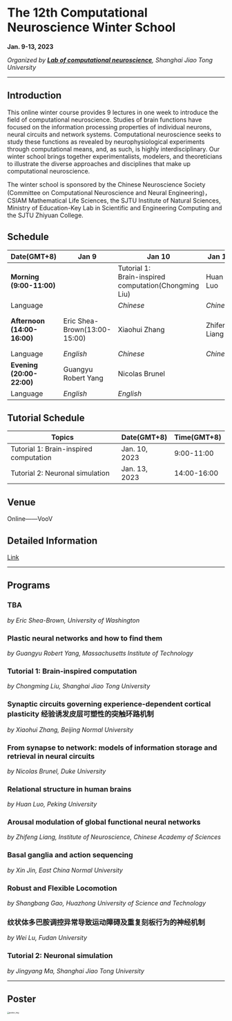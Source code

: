 # The 12th Computational Neuroscience Winter School

**Jan. 9-13, 2023**

*Organized by [**Lab of computational neuroscience**](https://lcns-sjtu.github.io/), Shanghai Jiao Tong University*

---

## Introduction

This online winter course provides 9 lectures in one week to introduce the field of computational neuroscience. Studies of brain functions have focused on the information processing properties of individual neurons, neural circuits and network systems. Computational neuroscience seeks to study these functions as revealed by neurophysiological experiments through computational means, and, as such, is highly interdisciplinary. Our winter school brings together experimentalists, modelers, and theoreticians to illustrate the diverse approaches and disciplines that make up computational neuroscience.

The winter school is sponsored by the Chinese Neuroscience Society (Committee on Computational Neuroscience and Neural Engineering)，CSIAM Mathematical Life Sciences, the SJTU Institute of Natural Sciences, Ministry of Education-Key Lab in Scientific and Engineering Computing and the SJTU Zhiyuan College.

## Schedule

|Date(GMT+8)|Jan 9|Jan 10|Jan 11|Jan 12|Jan 13|
|-|-|-|-|-|-|
|**Morning</br>(9:00-11:00)**||Tutorial 1:</br>Brain-inspired computation(Chongming Liu)|Huan Luo|Xin Jin|Wei Lu|
|Language||*Chinese*|*Chinese*|*Chinese*|*Chinese*|
|**Afternoon</br>(14:00-16:00)**|Eric Shea-Brown(13:00-15:00)|Xiaohui Zhang|Zhifeng Liang|Shangbang Gao|Tutorial 2:</br>Neuronal simulation(Jingyang Ma)|
|Language|*English*|*Chinese*|*Chinese*|*Chinese*|*Chinese*|
|**Evening</br>(20:00-22:00)**|Guangyu Robert Yang|Nicolas Brunel||||
|Language|*English*|*English*||||
## Tutorial Schedule

|Topics|Date(GMT+8)|Time(GMT+8)|
|--|--|--|
|Tutorial 1: Brain-inspired computation| Jan. 10, 2023 | 9:00-11:00 |
|Tutorial 2: Neuronal simulation| Jan. 13, 2023 | 14:00-16:00 |

## Venue

Online——VooV

## Detailed Information
[Link](https://ins.sjtu.edu.cn/conferences/2252)

---
## Programs

### TBA
*by Eric Shea-Brown, University of Washington*

### Plastic neural networks and how to find them
*by Guangyu Robert Yang, Massachusetts Institute of Technology*

### Tutorial 1: Brain-inspired computation
*by Chongming Liu, Shanghai Jiao Tong University*

### Synaptic circuits governing experience-dependent cortical plasticity 经验诱发皮层可塑性的突触环路机制
*by Xiaohui Zhang, Beijing Normal University*

### From synapse to network: models of information storage and retrieval in neural circuits
*by Nicolas Brunel, Duke University*

### Relational structure in human brains
*by Huan Luo, Peking University*

### Arousal modulation of global functional neural networks
*by Zhifeng Liang, Institute of Neuroscience, Chinese Academy of Sciences*

### Basal ganglia and action sequencing
*by Xin Jin, East China Normal University*

### Robust and Flexible Locomotion
*by Shangbang Gao, Huazhong University of Science and Technology*

### 纹状体多巴胺调控异常导致运动障碍及重复刻板行为的神经机制
*by Wei Lu, Fudan University*

### Tutorial 2: Neuronal simulation
*by Jingyang Ma, Shanghai Jiao Tong University*


---
## Poster

<img src="./imgs/The_12th_Computational_Neuroscience_Winter_School.png" alt="poster_img" style="zoom:30%;" />

